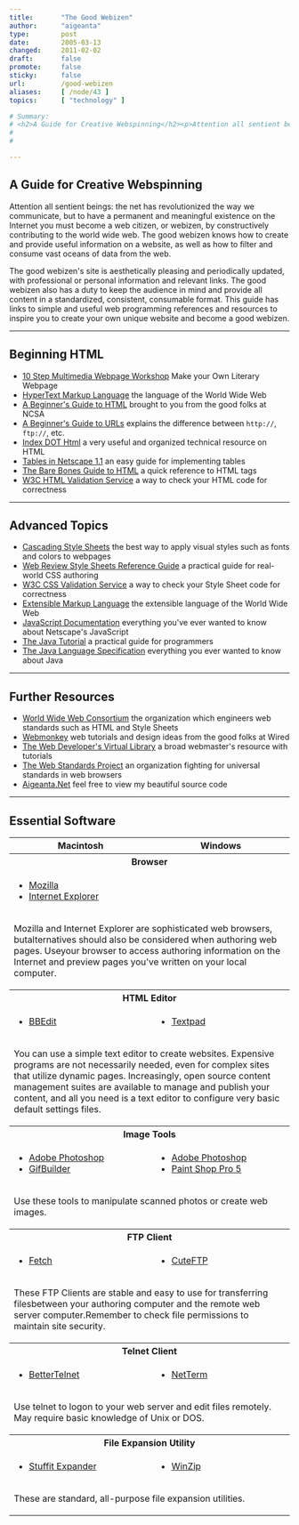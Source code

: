 ```yaml
---
title:       "The Good Webizen"
author:      "aigeanta"
type:        post
date:        2005-03-13
changed:     2011-02-02
draft:       false
promote:     false
sticky:      false
url:         /good-webizen
aliases:     [ /node/43 ]
topics:      [ "technology" ]

# Summary:
# <h2>A Guide for Creative Webspinning</h2><p>Attention all sentient beings: the net has revolutionized the way we communicate, but to have a permanent and meaningful existence on the Internet you must become a web citizen, or webizen, by constructively contributing to the world wide web. The good webizen knows how to create and provide useful information on a website, as well as how to filter and consume vast oceans of data from the web.
#
#

---
```

<h2>A Guide for Creative Webspinning</h2><p>Attention all sentient beings: the net has revolutionized the way we communicate, but to have a permanent and meaningful existence on the Internet you must become a web citizen, or webizen, by constructively contributing to the world wide web. The good webizen knows how to create and provide useful information on a website, as well as how to filter and consume vast oceans of data from the web.


<!--more-->

The good webizen's site is aesthetically pleasing and periodically updated, with professional or personal information and relevant links. The good webizen also has a duty to keep the audience in mind and provide all content in a standardized, consistent, consumable format. This guide has links to simple and useful web programming references and resources to inspire you to create your own unique website and become a good webizen.</p><hr /><h2>Beginning HTML</h2><ul><li><a href="http://www.sonic.net/~patald/lesson/litpage/workshop.html">10 Step Multimedia Webpage Workshop</a> <span class="description">Make your Own Literary Webpage</span></li><li><a href="http://www.w3.org/MarkUp/">HyperText Markup Language</a> <span class="description">the language of the World Wide Web</span></li><li><a href="http://www.ncsa.uiuc.edu/General/Internet/WWW/HTMLPrimerAll.html">A Beginner's Guide to HTML</a> <span class="description">brought to you from the good folks at NCSA</span></li><li><a href="http://www.ncsa.uiuc.edu/demoweb/url-primer.html">A Beginner's Guide to URLs</a> <span class="description">explains the difference between <code>http://</code>, <code>ftp://</code>, etc.</span></li><li><a href="http://www.eskimo.com/~bloo/indexdot/">Index DOT Html</a> <span class="description">a very useful and organized technical resource on HTML</span></li><li><a href="http://www.netscape.com/assist/net_sites/tables.html">Tables in Netscape 1.1</a> <span class="description">an easy guide for implementing tables</span></li><li><a href="http://werbach.com/barebones/">The Bare Bones Guide to HTML</a> <span class="description">a quick reference to HTML tags</span></li><li><a href="http://validator.w3.org/">W3C HTML Validation Service</a> <span class="description">a way to check your HTML code for correctness</span></li></ul><hr /><h2>Advanced Topics</h2><ul><li><a href="http://www.w3.org/Style/css/">Cascading Style Sheets</a> <span class="description">the best way to apply visual styles such as fonts and colors to webpages</span></li><li><a href="http://style.webreview.com/">Web Review Style Sheets Reference Guide</a> <span class="description">a practical guide for real-world CSS authoring</span></li><li><a href="http://jigsaw.w3.org/css-validator/">W3C CSS Validation Service</a> <span class="description">a way to check your Style Sheet code for correctness</span></li><li><a href="http://www.w3.org/TR/REC-xml">Extensible Markup Language</a> <span class="description">the extensible language of the World Wide Web</span></li><li><a href="http://developer.netscape.com/docs/manuals/javascript.html">JavaScript Documentation</a> <span class="description">everything you've ever wanted to know about Netscape's JavaScript</span></li><li><a href="http://java.sun.com/docs/books/tutorial/index.html">The Java Tutorial</a> <span class="description">a practical guide for programmers</span></li><li><a href="http://java.sun.com/docs/books/jls/html/index.html">The Java Language Specification</a> <span class="description">everything you ever wanted to know about Java</span></li></ul><hr /><h2>Further Resources</h2><ul><li><a href="http://www.w3.org/">World Wide Web Consortium</a> <span class="description">the organization which engineers web standards such as HTML and Style Sheets</span></li><li><a href="http://www.hotwired.com/webmonkey/">Webmonkey</a> <span class="description">web tutorials and design ideas from the good folks at Wired</span></li><li><a href="http://wdvl.internet.com/">The Web Developer's Virtual Library</a> <span class="description">a broad webmaster's resource with tutorials</span></li><li><a href="http://www.webstandards.org/">The Web Standards Project</a> <span class="description">an organization fighting for universal standards in web browsers</span></li><li><a href="http://www.aigeanta.net/">Aigeanta.Net</a> <span class="description">feel free to view my beautiful source code</span></li></ul><hr /><h2>Essential Software</h2><table><tr><th>Macintosh</th><th>Windows</th></tr><tr><th colspan="2">Browser</th></tr><tr><td colspan="2"><ul><li><a href="http://www.mozilla.org/">Mozilla</a></li><li><a href="http://www.microsoft.com/ie/download/">Internet Explorer</a></li></ul></td></tr><tr><td colspan="2"><p>Mozilla and Internet Explorer are sophisticated web browsers, butalternatives should also be considered when authoring web pages. Useyour browser to access authoring information on the Internet and preview pages you've written on your local computer.</p></td></tr><tr><th colspan="2">HTML Editor</th></tr><tr><td><ul><li><a href="http://www.bbedit.com/">BBEdit</a></li></ul></td><td><ul><li><a href="http://www.textpad.com/">Textpad</a></li></ul></td></tr><tr><td colspan="2"><p>You can use a simple text editor to create websites. Expensive programs are not necessarily needed, even for complex sites that utilize dynamic pages. Increasingly, open source content management suites are available to manage and publish your content, and all you need is a text editor to configure very basic default settings files.</p></td></tr><tr><th colspan="2">Image Tools</th></tr><tr><td><ul><li><a href="http://www.adobe.com/prodindex/photoshop/main.html">Adobe Photoshop</a></li><li><a href="http://iawww.epfl.ch/Staff/Yves.Piguet/clip2gif-home/GifBuilder.html">GifBuilder</a></li></ul></td><td><ul><li><a href="http://www.adobe.com/prodindex/photoshop/main.html">Adobe Photoshop</a></li><li><a href="http://www.jasc.com/psp5.html">Paint Shop Pro 5</a></li></ul></td></tr><tr><td colspan="2"><p>Use these tools to manipulate scanned photos or create web images.</p></td></tr><tr><th colspan="2">FTP Client</th></tr><tr><td><ul><li><a href="http://www.dartmouth.edu/pages/softdev/fetch.html">Fetch</a></li></ul></td><td><ul><li><a href="http://www.cuteftp.com/">CuteFTP</a></li></ul></td></tr><tr><td colspan="2"><p>These FTP Clients are stable and easy to use for transferring filesbetween your authoring computer and the remote web server computer.Remember to check file permissions to maintain site security.</p></td></tr><tr><th colspan="2">Telnet Client</th></tr><tr><td><ul><li><a href="http://www.cstone.net/~rbraun/mac/telnet">BetterTelnet</a></li></ul></td><td><ul><li><a href="http://starbase.neosoft.com/~zkrr01/html/netterm.html">NetTerm</a></li></ul></td></tr><tr><td colspan="2"><p>Use telnet to logon to your web server and edit files remotely. May require basic knowledge of Unix or DOS.</p></td></tr><tr><th colspan="2">File Expansion Utility</th></tr><tr><td><ul><li><a href="http://www.aladdinsys.com/expander/expander_mac.html">Stuffit Expander</a></li></ul></td><td><ul><li><a href="http://www.winzip.com/">WinZip</a></li></ul></td></tr><tr><td colspan="2"><p>These are standard, all-purpose file expansion utilities.</p></td></tr></table>
